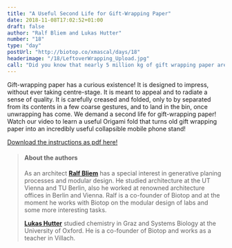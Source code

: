```yaml
---
title: "A Useful Second Life for Gift-Wrapping Paper"
date: 2018-11-08T17:02:52+01:00
draft: false
author: "Ralf Bliem and Lukas Hutter"
number: "18"
type: "day"
postUrl: "http://biotop.co/xmascal/days/18"
headerimage: "/18/LeftoverWrapping_Upload.jpg"
call: "Did you know that nearly 5 million kg of gift wrapping paper are used in Austria every year? What is your idea to reuse it?"
---
```

Gift-wrapping paper has a curious existence! It is designed to impress, without ever taking centre-stage. It is meant to appeal and to radiate a sense of quality. It is carefully creased and folded, only to by separated from its contents in a few coarse gestures, and to land in the bin, once unwrapping has come. We demand a second life for gift-wrapping paper! Watch our video to learn a useful Origami fold that turns old gift wrapping paper into  an incredibly useful collapsible mobile phone stand!

[Download the instructions as pdf here!](http;//biotop.co/xmascal/img/LeftoverWrapping_Print.pdf)

> #### About the authors
> As an architect **[Ralf Bliem](http://biotop.co/en/person/ralf-bliem/)** has a special interest in generative planing processes and modular design. He studied architecture at the UT Vienna and TU Berlin, also he worked at renowned architecture offices in Berlin and Vienna. Ralf is a co-founder of Biotop and at the moment he works with Biotop on the modular design of labs and some more interesting tasks.
>
> **[Lukas Hutter](http://biotop.co/en/person/lukas-hutter/)** studied chemistry in Graz and Systems Biology at the University of Oxford. He is a co-founder of Biotop and works as a teacher in Villach.

<!--more-->
